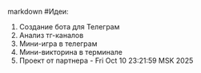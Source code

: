 markdown
#Идеи:
1. Создание бота для Телеграм
2. Анализ тг-каналов
3. Мини-игра в телеграм
4. Мини-викторина в терминале
8. Проект от партнера - Fri Oct 10 23:21:59 MSK 2025
